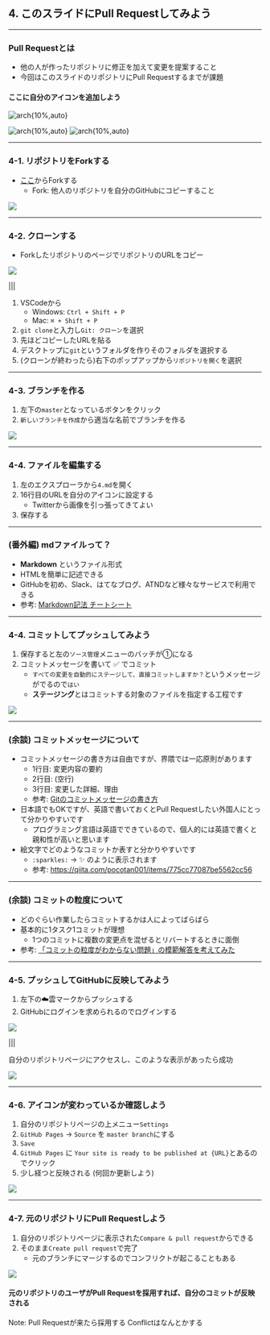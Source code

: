 ## 4. このスライドにPull Requestしてみよう

---

### Pull Requestとは

- 他の人が作ったリポジトリに修正を加えて変更を提案すること
- 今回はこのスライドのリポジトリにPull Requestするまでが課題

#### ここに自分のアイコンを追加しよう

![arch{10%,auto}](https://pbs.twimg.com/profile_images/905693918506885120/8mu7XRoa_400x400.png)

<!-- 以下のURLを自分のアイコンにする -->

![arch{10%,auto}](https://pbs.twimg.com/profile_images/847257735913586688/PhaIIT9p_400x400.jpg)
![arch{10%,auto}](https://pbs.twimg.com/profile_images/984799749541777409/R_Sglxti_400x400.png)

---

### 4-1. リポジトリをForkする

- [ここ](https://github.com/TokiwaTools/lecture_git_vscode)からForkする
	- Fork: 他人のリポジトリを自分のGitHubにコピーすること

![](resources/images/pull_request_1.png)

---

### 4-2. クローンする

- ForkしたリポジトリのページでリポジトリのURLをコピー

![](resources/images/pull_request_2.png)

|||

1. VSCodeから
	- Windows: `Ctrl + Shift + P`
	- Mac: `⌘ + Shift + P`
1. `git clone`と入力し`Git: クローン`を選択
1. 先ほどコピーしたURLを貼る
1. デスクトップに`git`というフォルダを作りそのフォルダを選択する
1. (クローンが終わったら)右下のポップアップから`リポジトリを開く`を選択

---

### 4-3. ブランチを作る

1. 左下の`master`となっているボタンをクリック
2. `新しいブランチを作成`から適当な名前でブランチを作る

![](resources/images/pull_request_3.png)

---

### 4-4. ファイルを編集する

1. 左のエクスプローラから`4.md`を開く
2. 16行目のURLを自分のアイコンに設定する
	- Twitterから画像を引っ張ってきてよい
3. 保存する

---

### (番外編) mdファイルって？

- **Markdown** というファイル形式
- HTMLを簡単に記述できる
- GitHubを初め、Slack、はてなブログ、ATNDなど様々なサービスで利用できる
- 参考: [Markdown記法 チートシート](https://qiita.com/Qiita/items/c686397e4a0f4f11683d)

---

### 4-4. コミットしてプッシュしてみよう

1. 保存すると左の`ソース管理`メニューのバッチが①になる
1. コミットメッセージを書いて :white_check_mark: でコミット
	- `すべての変更を自動的にステージして、直接コミットしますか？`というメッセージがでるので`はい`
	- **ステージング**とはコミットする対象のファイルを指定する工程です

![](resources/images/pull_request_4.png)

---

### (余談) コミットメッセージについて

- コミットメッセージの書き方は自由ですが、界隈では一応原則があります
	- 1行目: 変更内容の要約
	- 2行目: (空行)
	- 3行目: 変更した詳細、理由
	- 参考: [Gitのコミットメッセージの書き方](https://qiita.com/itosho/items/9565c6ad2ffc24c09364)
- 日本語でもOKですが、英語で書いておくとPull Requestしたい外国人にとって分かりやすいです
	- プログラミング言語は英語でできているので、個人的には英語で書くと親和性が高いと思います
- 絵文字でどのようなコミットか表すと分かりやすいです
	- `:sparkles:` -> :sparkles: のように表示されます
	- 参考: https://qiita.com/pocotan001/items/775cc77087be5562cc56

---

### (余談) コミットの粒度について

- どのぐらい作業したらコミットするかは人によってばらばら
- 基本的に1タスク1コミットが理想
	- 1つのコミットに複数の変更点を混ぜるとリバートするときに面倒
- 参考: [「コミットの粒度がわからない問題」の模範解答を考えてみた](https://qiita.com/jnchito/items/40e0c7d32fde352607be)

---

### 4-5. プッシュしてGitHubに反映してみよう

1. 左下の:cloud:雲マークからプッシュする
2. GitHubにログインを求められるのでログインする

![](resources/images/pull_request_5.png)

|||

自分のリポジトリページにアクセスし、このような表示があったら成功

![](resources/images/pull_request_6.png)

---

### 4-6. アイコンが変わっているか確認しよう

1. 自分のリポジトリページの上メニュー`Settings`
2. `GitHub Pages` → `Source` を `master branch`にする
3. `Save`
4. `GitHub Pages` に `Your site is ready to be published at {URL}`とあるのでクリック
5. 少し経つと反映される (何回か更新しよう)

![](resources/images/pull_request_7.png)

---

### 4-7. 元のリポジトリにPull Requestしよう

1. 自分のリポジトリページに表示された`Compare & pull request`からできる
2. そのまま`Create pull request`で完了
   - 元のブランチにマージするのでコンフリクトが起こることもある

![](resources/images/pull_request_6.png)

#### 元のリポジトリのユーザがPull Requestを採用すれば、自分のコミットが反映される

Note: Pull Requestが来たら採用する
Conflictはなんとかする